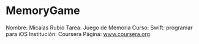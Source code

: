 # MemoryGame
Nombre: Micaías Rubio
Tarea: Juego de Memoria
Curso: Swift: programar para iOS 
Institución: Coursera
Página: www.coursera.org
